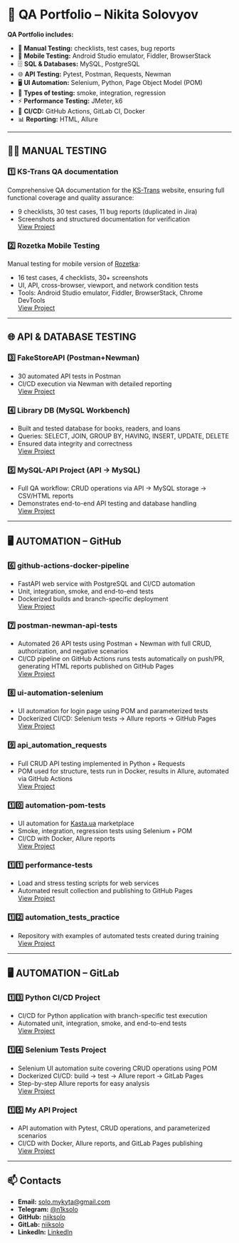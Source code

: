 # 🧪 QA Portfolio – Nikita Solovyov  

**QA Portfolio includes:**  
- 📝 **Manual Testing:** checklists, test cases, bug reports  
- 📱 **Mobile Testing:** Android Studio emulator, Fiddler, BrowserStack  
- 🗄️ **SQL & Databases:** MySQL, PostgreSQL  
- 🌐 **API Testing:** Pytest, Postman, Requests, Newman  
- 🖥️ **UI Automation:** Selenium, Python, Page Object Model (POM)  
- 🧪 **Types of testing:** smoke, integration, regression  
- ⚡ **Performance Testing:** JMeter, k6  
- 🐳 **CI/CD:** GitHub Actions, GitLab CI, Docker  
- 📊 **Reporting:** HTML, Allure  

---

## 👨‍💻 MANUAL TESTING

### 1️⃣ KS-Trans QA documentation
Comprehensive QA documentation for the [KS-Trans](https://ks-trans.org) website, ensuring full functional coverage and quality assurance:  
- 9 checklists, 30 test cases, 11 bug reports (duplicated in Jira)  
- Screenshots and structured documentation for verification  
[View Project](https://github.com/niiksolo/Manual-QA-Portfolio)  

### 2️⃣ Rozetka Mobile Testing
Manual testing for mobile version of [Rozetka](https://rozetka.com.ua):  
- 16 test cases, 4 checklists, 30+ screenshots  
- UI, API, cross-browser, viewport, and network condition tests  
- Tools: Android Studio emulator, Fiddler, BrowserStack, Chrome DevTools  
[View Project](https://github.com/niiksolo/rozetka-mobile-testing)  

---

## 🌐 API & DATABASE TESTING

### 3️⃣ FakeStoreAPI (Postman+Newman)
- 30 automated API tests in Postman  
- CI/CD execution via Newman with detailed reporting  
[View Project](https://github.com/niiksolo/Manual-QA-Portfolio/blob/main/api-sql-testing/postman/README.md)

### 4️⃣ Library DB (MySQL Workbench)
- Built and tested database for books, readers, and loans  
- Queries: SELECT, JOIN, GROUP BY, HAVING, INSERT, UPDATE, DELETE  
- Ensured data integrity and correctness  
[View Project](https://github.com/niiksolo/Manual-QA-Portfolio/blob/main/api-sql-testing/SQL-library/README.md)

### 5️⃣ MySQL-API Project (API → MySQL)
- Full QA workflow: CRUD operations via API → MySQL storage → CSV/HTML reports  
- Demonstrates end-to-end API testing and database handling  
[View Project](https://github.com/niiksolo/Manual-QA-Portfolio/blob/main/api-sql-testing/Mysql-api/README.md)

---

## 🖥 AUTOMATION – GitHub

### 6️⃣ github-actions-docker-pipeline
- FastAPI web service with PostgreSQL and CI/CD automation  
- Unit, integration, smoke, and end-to-end tests  
- Dockerized builds and branch-specific deployment  
[View Project](https://github.com/niiksolo/github-actions-docker-pipeline)

### 7️⃣ postman-newman-api-tests
- Automated 26 API tests using Postman + Newman with full CRUD, authorization, and negative scenarios  
- CI/CD pipeline on GitHub Actions runs tests automatically on push/PR, generating HTML reports published on GitHub Pages  
[View Project](https://github.com/niiksolo/postman-newman-api-tests)

### 8️⃣ ui-automation-selenium
- UI automation for login page using POM and parameterized tests  
- Dockerized CI/CD: Selenium tests → Allure reports → GitHub Pages  
[View Project](https://github.com/niiksolo/ui-automation-selenium)

### 9️⃣ api_automation_requests
- Full CRUD API testing implemented in Python + Requests  
- POM used for structure, tests run in Docker, results in Allure, automated via GitHub Actions  
[View Project](https://github.com/niiksolo/api_automation_requests)

### 1️⃣0️⃣ automation-pom-tests
- UI automation for [Kasta.ua](https://kasta.ua) marketplace  
- Smoke, integration, regression tests using Selenium + POM  
- CI/CD with Docker, Allure reports  
[View Project](https://github.com/niiksolo/automation-pom-tests)

### 1️⃣1️⃣ performance-tests
- Load and stress testing scripts for web services  
- Automated result collection and publishing to GitHub Pages  
[View Project](https://github.com/niiksolo/performance-tests)

### 1️⃣2️⃣ automation_tests_practice
- Repository with examples of automated tests created during training  
[View Project](https://github.com/niiksolo/automation_tests_practice)

---

## 🖥 AUTOMATION – GitLab

### 1️⃣3️⃣ Python CI/CD Project
- CI/CD for Python application with branch-specific test execution  
- Automated unit, integration, smoke, and end-to-end tests  
[View Project](https://gitlab.com/niiksolo/my-project)

### 1️⃣4️⃣ Selenium Tests Project
- Selenium UI automation suite covering CRUD operations using POM  
- Dockerized CI/CD: build → test → Allure report → GitLab Pages  
- Step-by-step Allure reports for easy analysis  
[View Project](https://gitlab.com/niiksolo/ci-cd)

### 1️⃣5️⃣ My API Project
- API automation with Pytest, CRUD operations, and parameterized scenarios  
- CI/CD with Docker, Allure reports, and GitLab Pages publishing  
[View Project](https://gitlab.com/niiksolo/api-ci)

---

## 📫 Contacts
- **Email:** solo.mykyta@gmail.com  
- **Telegram:** [@n1ksolo](https://t.me/n1ksolo)  
- **GitHub:** [niiksolo](https://github.com/niiksolo)  
- **GitLab:** [niiksolo](https://gitlab.com/niiksolo)  
- **LinkedIn:** [LinkedIn](https://www.linkedin.com/in/nikita-solovyov-1aa2a5377)